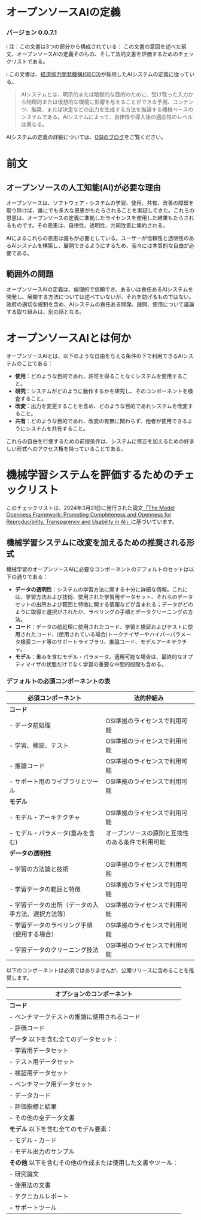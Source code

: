 # オープンソースAIの定義
### バージョン 0.0.7.1

:information_source: 注：この文書は3つの部分から構成されている： この文書の意図を述べた前文、オープンソースAIの定義そのもの、そして法的文書を評価するためのチェックリストである。

:information_source: この文書は、[経済協力開発機構(OECD)](https://legalinstruments.oecd.org/en/instruments/OECD-LEGAL-0449)が採用したAIシステムの定義に従っている。



> AIシステムとは、明示的または暗黙的な目的のために、受け取った入力から物理的または仮想的な環境に影響を与えることができる予測、コンテンツ、推奨、または決定などの出力を生成する方法を推論する機械ベースのシステムである。AIシステムによって、自律性や導入後の適応性のレベルは異なる。

AIシステムの定義の詳細については、[OSIのブログ](https://blog.opensource.org/open-source-ai-establishing-a-common-ground/)をご覧ください。


# 前文

## オープンソースの人工知能(AI)が必要な理由
オープンソースは、ソフトウェア・システムの学習、使用、共有、改善の障壁を取り除けば、誰にでも多大な恩恵がもたらされることを実証してきた。これらの恩恵は、オープンソースの定義に準拠したライセンスを使用した結果もたらされるものです。その恩恵は、自律性、透明性、共同改善に集約される。

AIによるこれらの恩恵は誰もが必要としている。ユーザーが信頼性と透明性のあるAIシステムを構築し、展開できるようにするため、我々には本質的な自由が必要である。

## 範囲外の問題
オープンソースAIの定義は、倫理的で信頼でき、あるいは責任あるAIシステムを開発し、展開する方法については述べていないが、それを妨げるものではない。政府の適切な規制を含め、AIシステムの責任ある開発、展開、使用について議論する取り組みは、別の話となる。


# オープンソースAIとは何か

オープンソースAIとは、以下のような自由を与える条件の下で利用できるAIシステムのことである：

* **使用**：どのような目的であれ、許可を得ることなくシステムを使用すること。
* **研究**：システムがどのように動作するかを研究し、そのコンポーネントを検査すること。
* **改変**：出力を変更することを含め、どのような目的であれシステムを改変すること。
* **共有**：どのような目的であれ、改変の有無に関わらず、他者が使用できるようにシステムを共有すること。

これらの自由を行使するための前提条件は、システムに修正を加えるための好ましい形式へのアクセス権を持っていることである。

# 機械学習システムを評価するためのチェックリスト

このチェックリストは、2024年3月21日に発行された論文[「The Model Openness Framework: Promoting Completeness and Openness for Reproducibility, Transparency and Usability in AI」](https://arxiv.org/abs/2403.13784)に基づいています。

## 機械学習システムに改変を加えるための推奨される形式

機械学習のオープンソースAIに必要なコンポーネントのデフォルトのセットは以下の通りである：

* **データの透明性**：システムの学習方法に関する十分に詳細な情報。これには、学習方法および技術、使用された学習用データセット、それらのデータセットの出所および範囲と特徴に関する情報などが含まれる；データがどのように取得と選択がされたか、ラベリングの手順とデータクリーニングの方法。
* **コード**：データの前処理に使用されたコード、学習と検証およびテストに使用されたコード、(使用されている場合)トークナイザーやハイパーパラメータ検索コード等のサポートライブラリ、推論コード、モデルアーキテクチャ。
* **モデル**：重みを含むモデル・パラメータ。適用可能な場合は、最終的なオプティマイザの状態だけでなく学習の重要な中間的段階も含める。


### デフォルトの必須コンポーネントの表


| 必須コンポーネント     |      法的枠組み          |
| ------------------------| ------------------------------ |
| **コード**  |
|  - データ前処理 | OSI準拠のライセンスで利用可能 |
|  - 学習、検証、テスト | OSI準拠のライセンスで利用可能 |
|  - 推論コード | OSI準拠のライセンスで利用可能 |
|  - サポート用のライブラリとツール | OSI準拠のライセンスで利用可能 |
| **モデル** |
|  - モデル・アーキテクチャ | OSI準拠のライセンスで利用可能 |
|  - モデル・パラメータ(重みを含む) | オープンソースの原則と互換性のある条件で利用可能 |
| **データの透明性** |
|  - 学習の方法論と技術 | OSI準拠のライセンスで利用可能 |
|  - 学習データの範囲と特徴 | OSI準拠のライセンスで利用可能 |
|  - 学習データの出所（データの入手方法、選択方法等） | OSI準拠のライセンスで利用可能 |
|  - 学習データのラベリング手順（使用する場合） | OSI準拠のライセンスで利用可能 |
|  - 学習データのクリーニング技法 | OSI準拠のライセンスで利用可能 |

以下のコンポーネントは必須ではありませんが、公開リリースに含めることを推奨します。

| オプションのコンポーネント |
|----------------------|
| **コード** |
|  - ベンチマークテストの推論に使用されるコード |
|  - 評価コード |
| **データ** 以下を含む全てのデータセット： |
|  - 学習用データセット |
|  - テスト用データセット |
|  - 検証用データセット |
|  - ベンチマーク用データセット |
|  - データカード |
|  - 評価指標と結果 |
|  - その他の全データ文書 |
| **モデル** 以下を含む全てのモデル要素： |
|  - モデル・カード |
|  - モデル出力のサンプル |
| **その他**  以下を含むその他の作成または使用した文書やツール： |
|  - 研究論文 |
|  - 使用法の文書 |
|  - テクニカルレポート |
|  - サポートツール |
